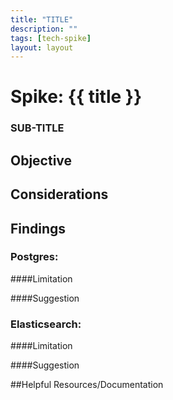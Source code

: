 ```yaml
---
title: "TITLE"
description: ""
tags: [tech-spike]
layout: layout
---
```


# Spike: {{ title }}

### SUB-TITLE

## Objective

## Considerations

## Findings

### Postgres:

####Limitation

####Suggestion

### Elasticsearch:

####Limitation

####Suggestion

##Helpful Resources/Documentation
